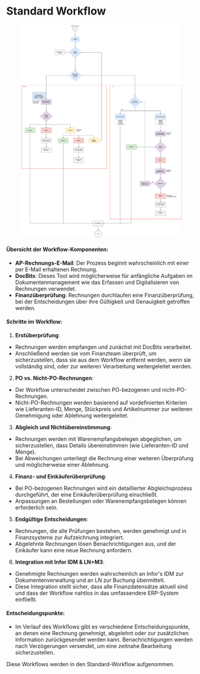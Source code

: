 # Standard Workflow

<figure><img src="../../../.gitbook/assets/DocBits-APWorkflow-Gronbach.drawio (1).svg" alt=""><figcaption></figcaption></figure>

#### Übersicht der Workflow-Komponenten:

* **AP-Rechnungs-E-Mail**: Der Prozess beginnt wahrscheinlich mit einer per E-Mail erhaltenen Rechnung.
* **DocBits**: Dieses Tool wird möglicherweise für anfängliche Aufgaben im Dokumentenmanagement wie das Erfassen und Digitalisieren von Rechnungen verwendet.
* **Finanzüberprüfung**: Rechnungen durchlaufen eine Finanzüberprüfung, bei der Entscheidungen über ihre Gültigkeit und Genauigkeit getroffen werden.

#### Schritte im Workflow:

1. **Erstüberprüfung**:
* Rechnungen werden empfangen und zunächst mit DocBits verarbeitet.
* Anschließend werden sie vom Finanzteam überprüft, um sicherzustellen, dass sie aus dem Workflow entfernt werden, wenn sie vollständig sind, oder zur weiteren Verarbeitung weitergeleitet werden.
2. **PO vs. Nicht-PO-Rechnungen**:
* Der Workflow unterscheidet zwischen PO-bezogenen und nicht-PO-Rechnungen.
* Nicht-PO-Rechnungen werden basierend auf vordefinierten Kriterien wie Lieferanten-ID, Menge, Stückpreis und Artikelnummer zur weiteren Genehmigung oder Ablehnung weitergeleitet.
3. **Abgleich und Nichtübereinstimmung**:
* Rechnungen werden mit Warenempfangsbelegen abgeglichen, um sicherzustellen, dass Details übereinstimmen (wie Lieferanten-ID und Menge).
* Bei Abweichungen unterliegt die Rechnung einer weiteren Überprüfung und möglicherweise einer Ablehnung.
4. **Finanz- und Einkäuferüberprüfung**:
* Bei PO-bezogenen Rechnungen wird ein detaillierter Abgleichsprozess durchgeführt, der eine Einkäuferüberprüfung einschließt.
* Anpassungen an Bestellungen oder Warenempfangsbelegen können erforderlich sein.
5. **Endgültige Entscheidungen**:
* Rechnungen, die alle Prüfungen bestehen, werden genehmigt und in Finanzsysteme zur Aufzeichnung integriert.
* Abgelehnte Rechnungen lösen Benachrichtigungen aus, und der Einkäufer kann eine neue Rechnung anfordern.
6. **Integration mit Infor IDM & LN+M3**:
* Genehmigte Rechnungen werden wahrscheinlich an Infor's IDM zur Dokumentenverwaltung und an LN zur Buchung übermittelt.
* Diese Integration stellt sicher, dass alle Finanzdatensätze aktuell sind und dass der Workflow nahtlos in das umfassendere ERP-System einfließt.

#### Entscheidungspunkte:

* Im Verlauf des Workflows gibt es verschiedene Entscheidungspunkte, an denen eine Rechnung genehmigt, abgelehnt oder zur zusätzlichen Information zurückgesendet werden kann. Benachrichtigungen werden nach Verzögerungen versendet, um eine zeitnahe Bearbeitung sicherzustellen.

Diese Workflows werden in den Standard-Workflow aufgenommen.
